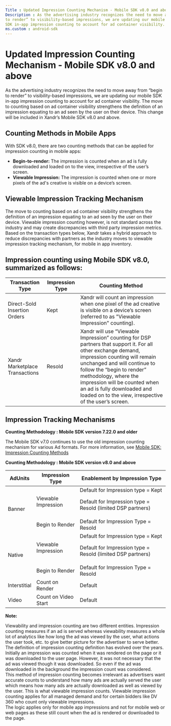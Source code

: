 ```yaml
---
Title : Updated Impression Counting Mechanism - Mobile SDK v8.0 and above
Description : As the advertising industry recognizes the need to move away from “begin
to render” to visibility-based impressions, we are updating our mobile
SDK in-app impression counting to account for ad container visibility.
ms.custom : android-sdk
---
```



# Updated Impression Counting Mechanism - Mobile SDK v8.0 and above



As the advertising industry recognizes the need to move away from “begin
to render” to visibility-based impressions, we are updating our mobile
SDK in-app impression counting to account for ad container visibility.
The move to counting based on ad container visibility strengthens the
definition of an impression equating to an ad seen by the user on their
device. This change will be included in Xandr’s
Mobile SDK v8.0 and above. 



## Counting Methods in Mobile Apps

With SDK v8.0, there are two counting methods that can be applied for
impression counting in mobile apps:

- **Begin-to-render:** The impression is counted when an ad is fully
  downloaded and loaded on to the view, irrespective of the user’s
  screen. 
- **Viewable Impression:** The impression is counted when one or more
  pixels of the ad's creative is visible on a device’s screen.





## Viewable Impression Tracking Mechanism

The move to counting based on ad container visibility strengthens the
definition of an impression equating to an ad seen by the user on their
device. Viewable impression counting however, is not standard across the
industry and may create discrepancies with third party impression
metrics. Based on the transaction types below,
Xandr takes a hybrid approach to reduce
discrepancies with partners as the industry moves to viewable impression
tracking mechanism, for mobile in app inventory.





## Impression counting using Mobile SDK v8.0, summarized as follows:

<table class="table">
<thead class="thead">
<tr class="header row">
<th id="ID-00003f25__entry__1"
class="entry colsep-1 rowsep-1">Transaction Type</th>
<th id="ID-00003f25__entry__2"
class="entry colsep-1 rowsep-1">Impression Type</th>
<th id="ID-00003f25__entry__3" class="entry colsep-1 rowsep-1">Counting
Method </th>
</tr>
</thead>
<tbody class="tbody">
<tr class="odd row">
<td class="entry colsep-1 rowsep-1"
headers="ID-00003f25__entry__1">Direct-Sold Insertion Orders</td>
<td class="entry colsep-1 rowsep-1"
headers="ID-00003f25__entry__2">Kept</td>
<td class="entry colsep-1 rowsep-1"
headers="ID-00003f25__entry__3">Xandr will count
an impression when one pixel of the ad creative is visible on a device’s
screen (referred to as "Viewable Impression" counting). </td>
</tr>
<tr class="even row">
<td class="entry colsep-1 rowsep-1"
headers="ID-00003f25__entry__1">Xandr
Marketplace Transactions</td>
<td class="entry colsep-1 rowsep-1"
headers="ID-00003f25__entry__2">Resold</td>
<td class="entry colsep-1 rowsep-1"
headers="ID-00003f25__entry__3">Xandr will use
“Viewable Impression” counting for DSP partners that support it. For all
other exchange demand, impression counting will remain unchanged and
will continue to follow the “begin to render” methodology, where the
impression will be counted when an ad is fully downloaded and loaded on
to the view, irrespective of the user’s screen. </td>
</tr>
</tbody>
</table>





## Impression Tracking Mechanisms

**Counting Methodology : Mobile SDK version 7.22.0 and older**

The Mobile SDK v7.0 continues to use the old impression counting
mechanism for various Ad formats. For more information, see <a
href="mobile-sdk--impression-counting-methods.md"
class="xref" target="_blank">Mobile SDK: Impression Counting Methods</a>  

**Counting Methodology : Mobile SDK version v8.0 and above**

<table class="table">
<thead class="thead">
<tr class="header row">
<th id="ID-00003f25__entry__10"
class="entry colsep-1 rowsep-1">AdUnits</th>
<th id="ID-00003f25__entry__11"
class="entry colsep-1 rowsep-1">Impression Type</th>
<th id="ID-00003f25__entry__12"
class="entry colsep-1 rowsep-1">Enablement by Impression Type</th>
</tr>
</thead>
<tbody class="tbody">
<tr class="odd row">
<td rowspan="2" class="entry colsep-1 rowsep-1"
headers="ID-00003f25__entry__10">Banner</td>
<td class="entry colsep-1 rowsep-1"
headers="ID-00003f25__entry__11">Viewable Impression</td>
<td class="entry colsep-1 rowsep-1"
headers="ID-00003f25__entry__12">Default for Impression type = Kept
<p>Default for Impression type = Resold (limited DSP partners)</p></td>
</tr>
<tr class="even row">
<td class="entry colsep-1 rowsep-1"
headers="ID-00003f25__entry__11">Begin to Render</td>
<td class="entry colsep-1 rowsep-1"
headers="ID-00003f25__entry__12">Default for Impression Type =
Resold</td>
</tr>
<tr class="odd row">
<td rowspan="2" class="entry colsep-1 rowsep-1"
headers="ID-00003f25__entry__10">Native</td>
<td class="entry colsep-1 rowsep-1"
headers="ID-00003f25__entry__11">Viewable Impression</td>
<td class="entry colsep-1 rowsep-1"
headers="ID-00003f25__entry__12">Default for Impression type = Kept
<p>Default for Impression type = Resold (limited DSP partners)</p></td>
</tr>
<tr class="even row">
<td class="entry colsep-1 rowsep-1"
headers="ID-00003f25__entry__11">Begin to Render</td>
<td class="entry colsep-1 rowsep-1"
headers="ID-00003f25__entry__12">Default for Impression Type =
Resold</td>
</tr>
<tr class="odd row">
<td class="entry colsep-1 rowsep-1"
headers="ID-00003f25__entry__10">Interstitial</td>
<td class="entry colsep-1 rowsep-1"
headers="ID-00003f25__entry__11">Count on Render</td>
<td class="entry colsep-1 rowsep-1"
headers="ID-00003f25__entry__12">Default</td>
</tr>
<tr class="even row">
<td class="entry colsep-1 rowsep-1"
headers="ID-00003f25__entry__10">Video</td>
<td class="entry colsep-1 rowsep-1"
headers="ID-00003f25__entry__11">Count on Video Start</td>
<td class="entry colsep-1 rowsep-1"
headers="ID-00003f25__entry__12">Default</td>
</tr>
</tbody>
</table>



<b>Note:</b>

Viewability and impression counting are two different entities.
Impression counting measures if an ad is served whereas viewability
measures a whole lot of analytics like how long the ad was viewed by the
user, what actions the user took, etc. to give better picture for the
advertiser to serve better.  
The definition of impression counting definition has evolved over the
years. Initially an impression was counted when it was rendered on the
page or it was downloaded to the user page. However, it was not
necessary that the ad was viewed though it was downloaded. So even if
the ad was downloaded in the background the impression count was
considered.  
This method of impression counting becomes irrelevant as advertisers
want accurate counts to understand how many ads are actually served the
user which means how many ads are actually downloaded as well as viewed
by the user. This is what viewable impression counts. Viewable
impression counting applies for all managed demand and for certain
bidders like DV 360 who count only viewable impressions.  
The logic applies only for mobile app impressions and not for mobile web
or web pages as these still count when the ad is rendered or downloaded
to the page.








